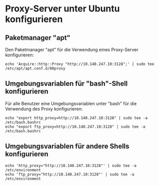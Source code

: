 # Proxy-Server unter Ubuntu konfigurieren

## Paketmanager "apt"
Den Paketmanager "apt" für die Verwendung eines Proxy-Server konfigurieren:
```
echo 'Acquire::http::Proxy "http://10.140.247.10:3128";' | sudo tee /etc/apt/apt.conf.d/80proxy
```
## Umgebungsvariablen für "bash"-Shell konfigurieren
Für alle Benutzer eine Umgebungsvariablen unter "bash" für die Verwendung des Proxy konfigurieren:
```
echo "export http_proxy=http://10.140.247.10:3128" | sudo tee -a /etc/bash.bashrc
echo "export ftp_proxy=http://10.140.247.10:3128" | sudo tee -a /etc/bash.bashrc
```
## Umgebungsvariablen für andere Shells konfigurieren
```
echo 'http_proxy="http://10.140.247.10:3128"' | sudo tee -a /etc/environment
echo 'ftp_proxy="http://10.140.247.10:3128"' | sudo tee -a /etc/environment
```
